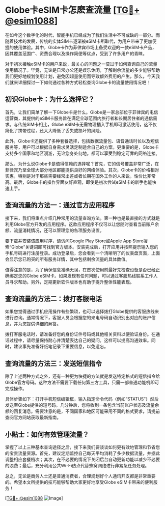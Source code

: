 # Globe卡eSIM卡怎麽查流量 [[TG💪+ @esim1088](https://t.me/s/esim1088)]

在如今这个数字化的时代，智能手机已经成为了我们生活中不可或缺的一部分。而随着技术的发展，传统的实体SIM卡逐渐被eSIM卡所取代，为用户带来了更加便捷的使用体验。其中，Globe卡作为菲律宾市场上备受欢迎的一款eSIM卡产品，因其覆盖范围广、资费合理以及操作简便等优点，受到了许多用户的青睐。

对于初次接触eSIM卡的用户来说，最关心的问题之一莫过于如何查询自己的流量使用情况了。毕竟，无论是日常办公还是娱乐休闲，了解剩余流量的多少能够帮助我们更好地规划使用计划，避免因超量使用而导致额外费用的产生。那么，今天我们就来详细探讨一下如何通过各种方式轻松查询Globe卡的流量使用情况吧！

## 初识Globe卡：为什么选择它？

首先，让我们简单了解一下Globe卡是什么。Globe是一家总部位于菲律宾的电信运营商，其提供的eSIM卡服务旨在满足全球范围内旅行者和长期居住者的通信需求。与传统SIM卡相比，Globe eSIM卡无需物理插入手机即可激活使用，这不仅简化了携带过程，还大大降低了丢失或损坏的风险。

此外，Globe卡还提供了多种套餐选择，包括数据流量包、语音通话时长以及短信服务等，用户可以根据自身需求灵活定制适合自己的方案。更重要的是，Globe卡支持多个国家和地区漫游，无论您身处何地，都可以享受到稳定可靠的网络连接。

那么，为什么说Globe卡是值得信赖的选择呢？首先，它的信号覆盖非常广泛，在菲律宾乃至全球大部分地区都能提供良好的网络体验。其次，Globe卡的价格相对实惠，特别是对于那些需要经常出差或者长期在国外工作的人来说，性价比非常高。最后，Globe卡的操作界面友好直观，即使是初次尝试eSIM卡的新手也能快速上手。

## 查询流量的方法一：通过官方应用程序

接下来，我们将重点介绍几种常用的流量查询方法。第一种也是最直接的方式就是利用Globe官方开发的应用程序。这款应用程序不仅可以让您随时查看当前账户余额、流量消耗情况，还可以管理您的各项服务设置。

要下载并安装该应用程序，请访问Google Play Store或Apple App Store搜索“Globe”关键词即可找到官方版本。安装完成后，打开应用并按照提示输入您的手机号码进行注册登录。成功登录后，您会看到一个清晰明了的仪表盘页面，上面会显示您已购买的所有服务详情，其中包括剩余流量的具体数值。

值得注意的是，为了确保信息准确无误，在首次使用前最好先检查设备是否已经正确绑定您的Globe eSIM卡。如果发现有任何问题，可以通过客服热线联系工作人员寻求帮助。另外，定期更新软件版本也有助于提升整体性能表现。

## 查询流量的方法二：拨打客服电话

如果您觉得通过手机应用操作有些繁琐，也可以选择拨打Globe提供的客服热线来进行咨询。通常情况下，客服人员会根据您的来电号码自动识别出对应的账户信息，并为您提供详细的解答。

拨打客服电话时，请准备好您的身份证件号码或其他相关资料以便验证身份。在通话过程中，请尽量保持耐心并清楚表达自己的疑问，这样可以提高沟通效率。同时，建议事先准备好纸笔记录下重要信息，以免遗忘。

## 查询流量的方法三：发送短信指令

除了上述两种方式之外，还有一种更为快捷的方法就是发送特定格式的短信指令给Globe官方号码。这种方法不需要下载任何第三方工具，只需一部普通功能机即可完成操作。

具体步骤如下：打开手机短信编辑框，输入指定命令代码（例如“STATUS”）然后发送至Globe提供的短号码。几分钟后，您将收到一条包含当前账户状态及流量余额的回复消息。需要注意的是，不同国家和地区可能采用不同的格式要求，请提前查阅官方网站获取最新指南。

## 小贴士：如何有效管理流量？

掌握了以上三种基本查询途径之后，接下来我们要谈谈如何更有效地管理和节省您的宝贵流量资源。首先，建议定期监控自己每天平均消耗了多少数据流量，并据此调整相应套餐档次；其次，在不必要的情况下关闭后台自动更新功能以减少不必要的浪费；最后，充分利用公共Wi-Fi热点代替蜂窝网络进行非紧急任务处理。

总之，无论是商务人士还是普通消费者，合理规划好个人通讯开支都是非常重要的。希望本文所提供的技巧能够帮助大家更好地享受Globe eSIM卡带来的便利服务！

[[TG💪+ @esim1088](https://t.me/s/esim1088) ![Image](https://i.postimg.cc/4NQfJmqS/Snipaste-2025-05-13-00-14-12.png)]
